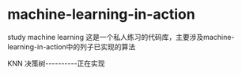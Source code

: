 # machine-learning-in-action
study machine learning
这是一个私人练习的代码库，主要涉及machine-learning-in-action中的列子已实现的算法

KNN
决策树----------正在实现